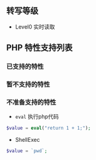 
## 转写等级

- Level0 实时读取 




## PHP 特性支持列表

### 已支持的特性

### 暂不支持的特性

### 不准备支持的特性

- `eval` 执行php代码
```php
$value = eval("return 1 + 1;");
```

- ShellExec
```php
$value = `pwd`;
```